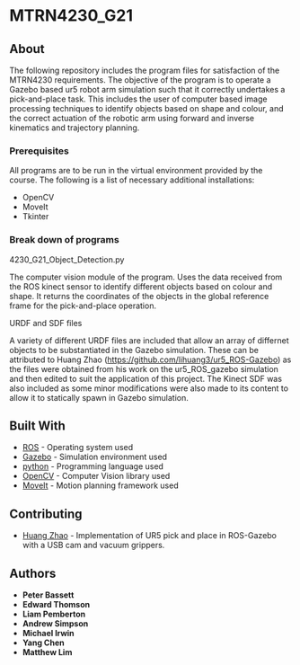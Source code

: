 # MTRN4230_G21

## About

The following repository includes the program files for satisfaction of the MTRN4230 requirements. The objective of the program is to operate a Gazebo based ur5 robot arm simulation such that it correctly undertakes a pick-and-place task. This includes the user of computer based image processing techniques to identify objects based on shape and colour, and the correct actuation of the robotic arm using forward and inverse kinematics and trajectory planning.

### Prerequisites

All programs are to be run in the virtual environment provided by the course. The following is a list of necessary additional installations:
- OpenCV
- MoveIt
- Tkinter

### Break down of programs

4230_G21_Object_Detection.py

The computer vision module of the program. Uses the data received from the ROS kinect sensor to identify different objects based on colour and shape. It returns the coordinates of the objects in the global reference frame for the pick-and-place operation.

URDF and SDF files

A variety of different URDF files are included that allow an array of differnet objects to be substantiated in the Gazebo simulation. These can be attributed to Huang Zhao (https://github.com/lihuang3/ur5_ROS-Gazebo) as the files were obtained from his work on the ur5_ROS_gazebo simulation and then edited to suit the application of this project. The Kinect SDF was also included as some minor modifications were also made to its content to allow it to statically spawn in Gazebo simulation.

## Built With

* [ROS](https://www.ros.org/) - Operating system used
* [Gazebo](http://gazebosim.org/) - Simulation environment used
* [python](https://www.python.org/) - Programming language used
* [OpenCV](https://opencv.org/) - Computer Vision library used
* [MoveIt](https://moveit.ros.org/) - Motion planning framework used

## Contributing

* [Huang Zhao](https://github.com/lihuang3/ur5_ROS-Gazebo) - Implementation of UR5 pick and place in ROS-Gazebo with a USB cam and vacuum grippers.

## Authors

* **Peter Bassett**
* **Edward Thomson**
* **Liam Pemberton**
* **Andrew Simpson**
* **Michael Irwin**
* **Yang Chen**
* **Matthew Lim**



